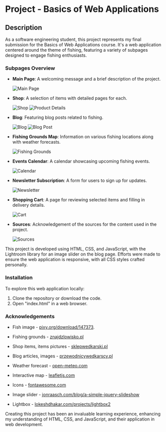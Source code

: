 # Project - Basics of Web Applications

## Description

As a software engineering student, this project represents my final submission for the Basics of Web Applications course. It's a web application centered around the theme of fishing, featuring a variety of subpages designed to engage fishing enthusiasts.

### Subpages Overview

- **Main Page**: A welcoming message and a brief description of the project.

  ![Main Page](https://github.com/Adamad7/AplikacjeInternetoweProjekt/blob/main/screenshots/main_page.jpg)

- **Shop**: A selection of items with detailed pages for each.

  ![Shop](https://github.com/Adamad7/AplikacjeInternetoweProjekt/blob/main/screenshots/shop.jpg)
  ![Product Details](https://github.com/Adamad7/AplikacjeInternetoweProjekt/blob/main/screenshots/product_details.jpg)

- **Blog**: Featuring blog posts related to fishing.

  ![Blog](https://github.com/Adamad7/AplikacjeInternetoweProjekt/blob/main/screenshots/blog.jpg)
  ![Blog Post](https://github.com/Adamad7/AplikacjeInternetoweProjekt/blob/main/screenshots/blogpost.jpg)

- **Fishing Grounds Map**: Information on various fishing locations along with weather forecasts.

  ![Fishing Grounds](https://github.com/Adamad7/AplikacjeInternetoweProjekt/blob/main/screenshots/fishing_grounds.jpg)

- **Events Calendar**: A calendar showcasing upcoming fishing events.

  ![Calendar](https://github.com/Adamad7/AplikacjeInternetoweProjekt/blob/main/screenshots/calendar.jpg)

- **Newsletter Subscription**: A form for users to sign up for updates.

  ![Newsletter](https://github.com/Adamad7/AplikacjeInternetoweProjekt/blob/main/screenshots/newsletter.jpg)

- **Shopping Cart**: A page for reviewing selected items and filling in delivery details.

  ![Cart](https://github.com/Adamad7/AplikacjeInternetoweProjekt/blob/main/screenshots/cart.jpg)

- **Sources**: Acknowledgement of the sources for the content used in the project.

  ![Sources](https://github.com/Adamad7/AplikacjeInternetoweProjekt/blob/main/screenshots/sources.jpg)

This project is developed using HTML, CSS, and JavaScript, with the Lightroom library for an image slider on the blog page. Efforts were made to ensure the web application is responsive, with all CSS styles crafted personally.

### Installation

To explore this web application locally:

1. Clone the repository or download the code.
2. Open "index.html" in a web browser.

### Acknowledgements

- Fish image - [pixy.org/download/147373](pixy.org/download/147373).

- Fishing grounds - [znajdzlowisko.pl](znajdzlowisko.pl)

- Shop items, items pictures - [sklepwedkarski.pl](sklepwedkarski.pl)

- Blog articles, images - [przewodnicywedkarscy.pl](przewodnicywedkarscy.pl)

- Weather forecast - [open-meteo.com](open-meteo.com)

- Interactive map - [leafletjs.com](leafletjs.com)

- Icons - [fontawesome.com](fontawesome.com)

- Image slider - [jonraasch.com/blog/a-simple-jquery-slideshow](jonraasch.com/blog/a-simple-jquery-slideshow)

- Lightbox - [lokeshdhakar.com/projects/lightbox2](lokeshdhakar.com/projects/lightbox2)

Creating this project has been an invaluable learning experience, enhancing my understanding of HTML, CSS, and JavaScript, and their application in web development.
